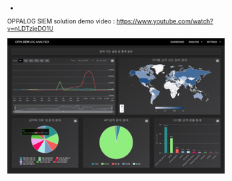 -
OPPALOG SIEM solution demo video
: https://www.youtube.com/watch?v=nLDTzjeDO1U

[![Screen Preview](./DASHBOARD.PNG)](./DASHBOARD.PNG)
